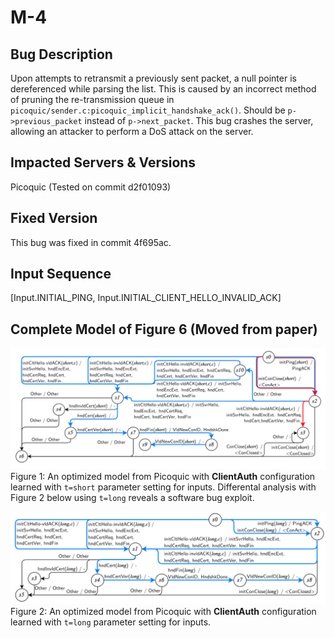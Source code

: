 # M-4

## Bug Description
Upon attempts to retransmit a previously sent packet, a null pointer is dereferenced while parsing the list. This is caused by an incorrect method of pruning the re-transmission queue in ```picoquic/sender.c:picoquic_implicit_handshake_ack()```. Should be ```p->previous_packet``` instead of ```p->next_packet```. This bug crashes the server, allowing an attacker to perform a DoS attack on the server.

## Impacted Servers & Versions
Picoquic (Tested on commit d2f01093)

## Fixed Version
This bug was fixed in commit 4f695ac.

## Input Sequence
[Input.INITIAL_PING, Input.INITIAL_CLIENT_HELLO_INVALID_ACK]

## Complete Model of Figure 6 (Moved from paper)
![Learned Model](resources/picoquicBWCA_short.png)
Figure 1: An optimized model from Picoquic with **ClientAuth** configuration learned with ```t=short``` parameter setting for inputs. Differental analysis with Figure 2 below using ```t=long``` reveals a software bug exploit.

![Learned Model](resources/picoquicBWCA_long.png)
Figure 2: An optimized model from Picoquic with **ClientAuth** configuration learned with ```t=long``` parameter setting for inputs.

